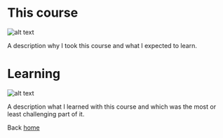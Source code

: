 # This course


![alt text](https://cdn.pixabay.com/photo/2018/09/27/09/22/web-3706562_960_720.jpg "Cover1")


A description why I took this course and what I expected to learn.


# Learning


![alt text](https://cdn.pixabay.com/photo/2017/03/20/10/50/books-2158737_960_720.jpg "Cover2")


A description what I learned with this course and which was the most or least challenging part of it.


Back [home](/index.md)
